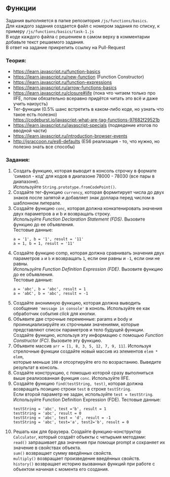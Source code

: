 ## Функции

Задания выполняется в папке репозитория `/js/functions/basics`.  
Для каждого задания создается файл с номером задания по списку, к примеру `/js/functions/basics/task-1.js`  
В коде каждого файла с решением в самом верху в комментарии добавьте текст решаемого задания.  
В ответ на задание прикрепить ссылку на Pull-Request

### Теория:
* https://learn.javascript.ru/function-basics
* https://learn.javascript.ru/new-function (Function Constructor)
* https://learn.javascript.ru/function-expressions
* https://learn.javascript.ru/arrow-functions-basics
* https://learn.javascript.ru/closure#iife (пока что читаем только про IIFE, потом обязательно всеравно придётся читать это всё и даже учить наизусть)
* Тег-функции (0.5% шанс встретить в каком-либо коде, но узнать что такое есть полезно)   
https://codeburst.io/javascript-what-are-tag-functions-97682f29521b
* https://learn.javascript.ru/javascript-specials (подведение итогов по вводной части)
* https://learn.javascript.ru/introduction-browser-events
* http://jsraccoon.ru/es6-defaults (ES6 реализация - то, что нужно, но полезно знать все способы)

### Задания:
1. Создать функцию, которая выводит в консоль строчку в формате 'символ - код' для кодов в диапазоне 78000 - 78030 (все пары в диапазоне).  
Используйте `String.prototype.fromCodePoint()`.
1. Создайте тег-функцию `currency`, которая формитирует числа до двух знаков после запятой и добавляет знак доллара перед числом в шаблонном литерале.
1. Создайте функцию `conc`, которая должна конкатенировать значения двух параметров a и b и возвращать строку.  
Используйте *Function Declaration Statement (FDS)*. Вызовите функцию до ее объявления.  
Тестовые данные:  
    ```
    a = '1', b = '1', result = '11' 
    a = 1, b = 1, result = '11'
    ```
1. Создайте функцию comp, которая должна сравнивать значения двух параметров `a` и `b` и возвращать `1`, если они равны и `-1`, если они не равны.  
Используйте *Function Definition Expression (FDE)*. Вызовите функцию до ее объявления.  
Тестовые данные:
    ```
    a = 'abc', b = 'abc', result = 1
    a = 'abC', b = 'abc', result = -1
    ```
1. Создайте анонимную функцию, которая должна выводить сообщение `'message in console'` в коноль. Используйте ее как обработчик события *click* для кнопки.
1. Объявите две строчные переменные: params и body и проинициализируйте их строчными значениями, которые представляют список параметров и тело будущей функции.  
Создайте функцию, используя эту информацию с помощью *Function Constructor (FC)*. Вызовите эту функцию.
1. Объявите массив `arr = [1, 8, 3, 5, 12, 7, 9, 11]`. Используя стрелочные функции создайте новый массив из элементов `elem * elem`,  
которые меньше `100` и отсортируйте его по возрастанию. Выведите результат в консоль.
1. Создайте конструкцию, с помощью которой сразу выполниться выше реализованная функция `conc`. Используйте IIFE.
1. Создайте функцию `find(testString, test)`, которая должна возвращать позицию строки `test` в строке `testString`.   
Если второй параметр не задан, используйте `test = testString`. Используйте Function Definition Expression (FDE).
Тестовые данные:
    ```
    testString = 'abc', test ='b', result = 1
    testString = 'abc', result = 0
    testString = 'abc', test = 'd', result = -1
    testString = 'abc', test='a', test2='b', result = 0
    ```
1. Решать как для браузера. Создайте функцию-конструктор `Calculator`, который создаёт объекты с четырьмя методами:  
`read()` запрашивает два значения при помощи prompt и сохраняет их значение в свойствах объекта.  
`sum()` возвращает сумму введённых свойств.  
`multiply()` возвращает произведение введённых свойств.  
`history()` возвращает историю вызванных функций при работе с объектом начиная с момента его создания.
